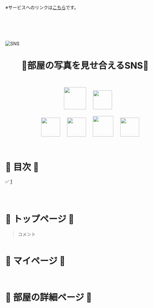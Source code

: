 ※サービスへのリンクは[こちら](http://13.115.139.14)です。

<br>
<br>
<br>
<br>

![SNS]()
<h1 align="center">🔶部屋の写真を見せ合えるSNS🔶</h1>
<br>
<!-- =========================== 使用技術 ============================== -->
<p align="center">
<a>　</a>
<a><a href="https://www.ruby-lang.org/ja/"><img src="https://user-images.githubusercontent.com/39142850/71774533-1ddf1780-2fb4-11ea-8560-753bed352838.png" width="70px;" /></a>
<a>　</a>
<a><a href="https://rubyonrails.org/"><img src="https://user-images.githubusercontent.com/39142850/71774548-731b2900-2fb4-11ea-99ba-565546c5acb4.png" height="60px;" /></a><br><br>
<a>　</a><a>　</a>
<a><a href="http://haml.info/"><img src="https://user-images.githubusercontent.com/39142850/71774618-b32edb80-2fb5-11ea-9050-d5929a49e9a5.png" height="60px;" /></a>
<a>　</a>
<a><a href="https://sass-lang.com/"><img src="https://user-images.githubusercontent.com/39142850/71774644-115bbe80-2fb6-11ea-822c-568eabde5228.png" height="60px" /></a>
<a>　</a>
<a><a href="https://jquery.com/"><img src="https://user-images.githubusercontent.com/39142850/71774768-d064a980-2fb7-11ea-88ad-4562c59470ae.png" height="65px;" /></a>
<a>　</a>
<a><a href="https://aws.amazon.com/"><img src="https://user-images.githubusercontent.com/39142850/71774786-37825e00-2fb8-11ea-8b90-bd652a58f1ad.png" height="60px;" /></a>
</p><br>


<!-- =========================== 目次 ============================== -->
# 📗 目次 📗
:white_check_mark: [1]()<br>

<br><br>
<!-- =========================== トップ ============================== -->

# 🔷 トップページ 🔷
> コメント

<img src="">

<br>

<!-- =========================== マイページ ============================== -->
# 🔷 マイページ 🔷

<img src="">
<br><br>

<!-- =========================== 部屋の詳細 ============================== -->

# 🔷 部屋の詳細ページ 🔷

<img src="">
<br><br>